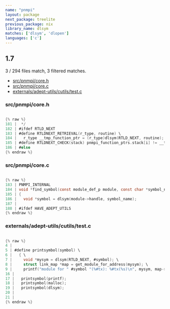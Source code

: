 ```yaml
---
name: "pnmpi"
layout: package
next_package: treelite
previous_package: nix
library_name: dlsym
matches: ['dlsym', 'dlopen']
languages: ['c']
---
```

## 1.7
3 / 294 files match, 3 filtered matches.

 - [src/pnmpi/core.h](#srcpnmpicoreh)
 - [src/pnmpi/core.c](#srcpnmpicorec)
 - [externals/adept-utils/cutils/test.c](#externalsadept-utilscutilstestc)

### src/pnmpi/core.h

```c

{% raw %}
181 |  */
182 | #ifdef RTLD_NEXT
183 | #define RTLDNEXT_RETRIEVAL(r_type, routine) \
184 |   r_type __tmp_function_ptr = (r_type)dlsym(RTLD_NEXT, routine);
185 | #define RTLDNEXT_CHECK(stack) pnmpi_function_ptrs.stack[i] != __tmp_function_ptr
186 | #else
{% endraw %}

```
### src/pnmpi/core.c

```c

{% raw %}
183 | PNMPI_INTERNAL
184 | void *find_symbol(const module_def_p module, const char *symbol_name)
185 | {
186 |   void *symbol = dlsym(module->handle, symbol_name);
187 | 
188 | #ifdef HAVE_ADEPT_UTILS
{% endraw %}

```
### externals/adept-utils/cutils/test.c

```c

{% raw %}
4 | 
5 | #define printsymbol(symbol) \
6 |   { \
7 |     void *mysym = dlsym(RTLD_NEXT, #symbol); \
8 |     struct link_map *map = get_module_for_address(mysym); \
9 |     printf("module for " #symbol "(%#tx): %#tx(%s)\n", mysym, map->l_addr, map->l_name); \
16 | 
17 |   printsymbol(printf);
18 |   printsymbol(malloc);
19 |   printsymbol(dlsym);
20 | 
21 | 
{% endraw %}

```